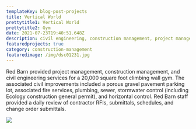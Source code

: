 ```yaml
---
templateKey: blog-post-projects
title: Vertical World
prettytitle1: Vertical World
prettytitle2: Gym
date: 2021-07-23T19:40:51.648Z
description: civil engineering, construction management, project management
featuredprojects: true
category: construction-management
featuredimage: /img/dsc01231.jpg
---
```

Red Barn provided project management, construction management, and civil engineering services for a 20,000 square foot climbing wall gym. The associated civil improvements included a porous gravel pavement parking lot, associated fire services, plumbing, sewer, stormwater control (including Ecology construction general permit), and horizontal control. Red Barn staff provided a daily review of contractor RFIs, submittals, schedules, and change order submittals.

![](/img/dsc01234.jpg)
